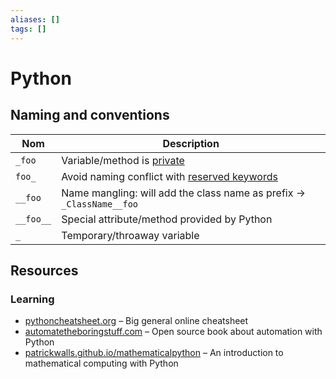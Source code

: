 ```yaml
---
aliases: []
tags: []
---
```


# Python

<!--
In Python, everything is a first-class object!

```python
a = 1
print(type(a)) # <class 'int'>
```

`lambda` → anonymous function

[](/engineering/architecture/paradigms/object-oriented.md#Object%20copying)
→ QUOTE: In a language without primitive types (where everything is an object), all fields of the copy reference the same objects as the fields of the original. 
-->

## Naming and conventions

| Nom       | Description                                                                        |
| --------- | ---------------------------------------------------------------------------------- |
| `_foo`    | Variable/method is [private](/code/glossary/access_modifier.md)                    |
| `foo_`    | Avoid naming conflict with [reserved keywords](/code/glossary/reserved_keyword.md) |
| `__foo`   | Name mangling: will add the class name as prefix → `_ClassName__foo`               |
| `__foo__` | Special attribute/method provided by Python                                        |
| `_`       | Temporary/throaway variable                                                        |

## Resources

### Learning

- [pythoncheatsheet.org](https://pythoncheatsheet.org/) – Big general online cheatsheet
- [automatetheboringstuff.com](https://automatetheboringstuff.com) – Open source book about automation with Python
- [patrickwalls.github.io/mathematicalpython](https://patrickwalls.github.io/mathematicalpython/) – An introduction to mathematical computing with Python